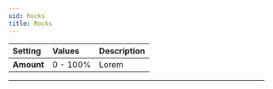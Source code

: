 ```yaml
---
uid: Rocks
title: Rocks
---
```


| Setting    | Values      | Description |
| :--------- | :---------- | :---------- |
| **Amount** | 0 - 100% | Lorem |




***

<!--examples-->